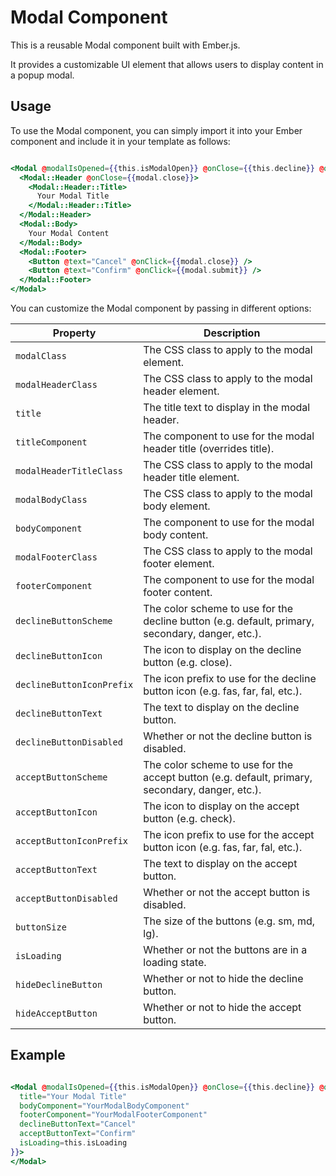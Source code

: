 # Modal Component

This is a reusable Modal component built with Ember.js. 

It provides a customizable UI element that allows users to display content in a popup modal.

## Usage

To use the Modal component, you can simply import it into your Ember component and include it in your template as follows:

```hbs

<Modal @modalIsOpened={{this.isModalOpen}} @onClose={{this.decline}} @onSubmit={{this.confirm}}>
  <Modal::Header @onClose={{modal.close}}>
    <Modal::Header::Title>
      Your Modal Title
    </Modal::Header::Title>
  </Modal::Header>
  <Modal::Body>
    Your Modal Content
  </Modal::Body>
  <Modal::Footer>
    <Button @text="Cancel" @onClick={{modal.close}} />
    <Button @text="Confirm" @onClick={{modal.submit}} />
  </Modal::Footer>
</Modal>

```

You can customize the Modal component by passing in different options:


| Property                | Description                                                                                      |
|-------------------------|--------------------------------------------------------------------------------------------------|
| `modalClass`              | The CSS class to apply to the modal element.                                                     |
| `modalHeaderClass`        | The CSS class to apply to the modal header element.                                              |
| `title`                   | The title text to display in the modal header.                                                   |
| `titleComponent`          | The component to use for the modal header title (overrides title).                               |
| `modalHeaderTitleClass`   | The CSS class to apply to the modal header title element.                                        |
| `modalBodyClass`          | The CSS class to apply to the modal body element.                                                |
| `bodyComponent`           | The component to use for the modal body content.                                                 |
| `modalFooterClass`        | The CSS class to apply to the modal footer element.                                              |
| `footerComponent`         | The component to use for the modal footer content.                                               |
| `declineButtonScheme`     | The color scheme to use for the decline button (e.g. default, primary, secondary, danger, etc.). |
| `declineButtonIcon`       | The icon to display on the decline button (e.g. close).                                          |
| `declineButtonIconPrefix` | The icon prefix to use for the decline button icon (e.g. fas, far, fal, etc.).                   |
| `declineButtonText`       | The text to display on the decline button.                                                       |
| `declineButtonDisabled`   | Whether or not the decline button is disabled.                                                   |
| `acceptButtonScheme`      | The color scheme to use for the accept button (e.g. default, primary, secondary, danger, etc.).  |
| `acceptButtonIcon`        | The icon to display on the accept button (e.g. check).                                           |
| `acceptButtonIconPrefix`  | The icon prefix to use for the accept button icon (e.g. fas, far, fal, etc.).                    |
| `acceptButtonText`        | The text to display on the accept button.                                                        |
| `acceptButtonDisabled`    | Whether or not the accept button is disabled.                                                    |
| `buttonSize`              | The size of the buttons (e.g. sm, md, lg).                                                       |
| `isLoading`               | Whether or not the buttons are in a loading state.                                               |
| `hideDeclineButton`       | Whether or not to hide the decline button.                                                       |
| `hideAcceptButton`        | Whether or not to hide the accept button.                                                        |

## Example

```hbs

<Modal @modalIsOpened={{this.isModalOpen}} @onClose={{this.decline}} @onSubmit={{this.confirm}} @options={{hash
  title="Your Modal Title"
  bodyComponent="YourModalBodyComponent"
  footerComponent="YourModalFooterComponent"
  declineButtonText="Cancel"
  acceptButtonText="Confirm"
  isLoading=this.isLoading
}}>
</Modal>

```


